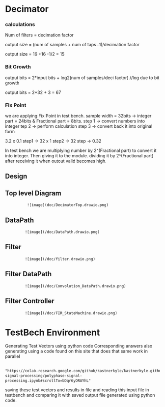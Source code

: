 # Decimator
### calculations

Num of filters = decimation factor
   
output size    =   (num of samples + num of taps−1)/decimation factor 

output size    =     16 +16 -1/2  = 15 
### Bit Growth

output bits    =  2*input bits + log2(num of samples/deci factor)  //log due to bit growth

output bits    =  2*32 + 3 = 67 

### Fix Point

we are applying Fix Point in test bench.
sample width = 32bits -> integer part = 24bits  & Fractional part = 8bits.
step 1 -> convert numbers into integer
tep 2 -> perform calculation
step 3 -> convert back it into original form
      
3.2 x 0.1
step1 -> 32 x 1
step2 -> 32
step  -> 0.32
            
In test bench we are multiplying number by 2^(Fractional part) to convert it into integer.
Then giving it to the module.
dividing it by 2^(Fractional part) after receiving it when outout valid becomes high.
     
     
## Design
     
## Top level Diagram

              ![image](doc/DecimatorTop.drawio.png)
             
             
## DataPath

             ![image](/doc/DataPath.drawio.png)
            
## Filter

             ![image](/doc/filter.drawio.png)
             
## Filter DataPath

             ![image](/doc/Convolution_DataPath.drawio.png)
             
## Filter Controller

             ![image](/doc/FIR_StateMachine.drawio.png)
            
# TestBech Environment             
                                      
Generating Test Vectors using python code 
Corresponding answers also generating using a code found on this site that does that same work in parallel
                    
         "https://colab.research.google.com/github/kastnerkyle/kastnerkyle.github.io/blob/master/posts/polyphase-signal-processing/polyphase-signal-processing.ipynb#scrollTo=bDqr6yORAYhL"  

saving these test vectors  and results in file and reading this input file in testbench and  comparing it with saved output file generated using python code.
